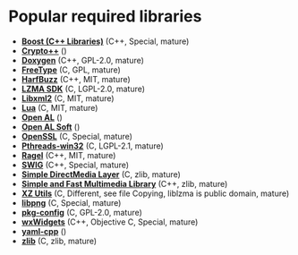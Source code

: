 # Popular required libraries

[comment]: # (start of autogenerated content, do not edit)
- **[Boost (C++ Libraries)](boost.md)** (C++, Special, mature)
- **[Crypto++](crypto.md)** ()
- **[Doxygen](doxygen.md)** (C++, GPL-2.0, mature)
- **[FreeType](freetype.md)** (C, GPL, mature)
- **[HarfBuzz](harfbuzz.md)** (C++, MIT, mature)
- **[LZMA SDK](lzma.md)** (C, LGPL-2.0, mature)
- **[Libxml2](libxml2.md)** (C, MIT, mature)
- **[Lua](lua.md)** (C, MIT, mature)
- **[Open AL](openal.md)** ()
- **[Open AL Soft](openalsoft.md)** ()
- **[OpenSSL](openssl.md)** (C, Special, mature)
- **[Pthreads-win32](pthreads_win32.md)** (C, LGPL-2.1, mature)
- **[Ragel](ragel.md)** (C++, MIT, mature)
- **[SWIG](swig.md)** (C++, Special, mature)
- **[Simple DirectMedia Layer](sdl_2.md)** (C, zlib, mature)
- **[Simple and Fast Multimedia Library](sfml.md)** (C++, zlib, mature)
- **[XZ Utils](xz.md)** (C, Different, see file Copying, liblzma is public domain, mature)
- **[libpng](libpng.md)** (C, Special, mature)
- **[pkg-config](pkgconfig.md)** (C, GPL-2.0, mature)
- **[wxWidgets](wxwidgets.md)** (C++, Objective C, Special, mature)
- **[yaml-cpp](yaml_cpp.md)** ()
- **[zlib](zlib.md)** (C, zlib, mature)

[comment]: # (end of autogenerated content)